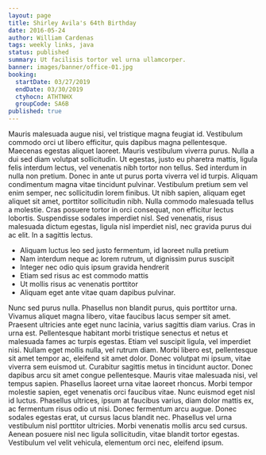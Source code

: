 ```yaml
---
layout: page
title: Shirley Avila's 64th Birthday
date: 2016-05-24
author: William Cardenas
tags: weekly links, java
status: published
summary: Ut facilisis tortor vel urna ullamcorper.
banner: images/banner/office-01.jpg
booking:
  startDate: 03/27/2019
  endDate: 03/30/2019
  ctyhocn: ATHTNHX
  groupCode: SA6B
published: true
---
```

Mauris malesuada augue nisi, vel tristique magna feugiat id. Vestibulum commodo orci ut libero efficitur, quis dapibus magna pellentesque. Maecenas egestas aliquet laoreet. Mauris vestibulum viverra purus. Nulla a dui sed diam volutpat sollicitudin. Ut egestas, justo eu pharetra mattis, ligula felis interdum lectus, vel venenatis nibh tortor non tellus. Sed interdum in nulla non pretium. Donec in ante ut purus porta viverra vel id turpis. Aliquam condimentum magna vitae tincidunt pulvinar. Vestibulum pretium sem vel enim semper, nec sollicitudin lorem finibus. Ut nibh sapien, aliquam eget aliquet sit amet, porttitor sollicitudin nibh. Nulla commodo malesuada tellus a molestie. Cras posuere tortor in orci consequat, non efficitur lectus lobortis. Suspendisse sodales imperdiet nisl. Sed venenatis, risus malesuada dictum egestas, ligula nisl imperdiet nisl, nec gravida purus dui ac elit. In a sagittis lectus.

* Aliquam luctus leo sed justo fermentum, id laoreet nulla pretium
* Nam interdum neque ac lorem rutrum, ut dignissim purus suscipit
* Integer nec odio quis ipsum gravida hendrerit
* Etiam sed risus ac est commodo mattis
* Ut mollis risus ac venenatis porttitor
* Aliquam eget ante vitae quam dapibus pulvinar.

Nunc sed purus nulla. Phasellus non blandit purus, quis porttitor urna. Vivamus aliquet magna libero, vitae faucibus lacus semper sit amet. Praesent ultricies ante eget nunc lacinia, varius sagittis diam varius. Cras in urna est. Pellentesque habitant morbi tristique senectus et netus et malesuada fames ac turpis egestas. Etiam vel suscipit ligula, vel imperdiet nisi. Nullam eget mollis nulla, vel rutrum diam. Morbi libero est, pellentesque sit amet tempor ac, eleifend sit amet dolor. Donec volutpat mi ipsum, vitae viverra sem euismod ut. Curabitur sagittis metus in tincidunt auctor. Donec dapibus arcu sit amet congue pellentesque. Mauris vitae malesuada nisi, vel tempus sapien. Phasellus laoreet urna vitae laoreet rhoncus. Morbi tempor molestie sapien, eget venenatis orci faucibus vitae.
Nunc euismod eget nisl id luctus. Phasellus ultrices, ipsum at faucibus varius, diam dolor mattis ex, ac fermentum risus odio ut nisi. Donec fermentum arcu augue. Donec sodales egestas erat, ut cursus lacus blandit nec. Phasellus vel urna vestibulum nisl porttitor ultricies. Morbi venenatis mollis arcu sed cursus. Aenean posuere nisl nec ligula sollicitudin, vitae blandit tortor egestas. Vestibulum vel velit vehicula, elementum orci nec, eleifend ipsum.

